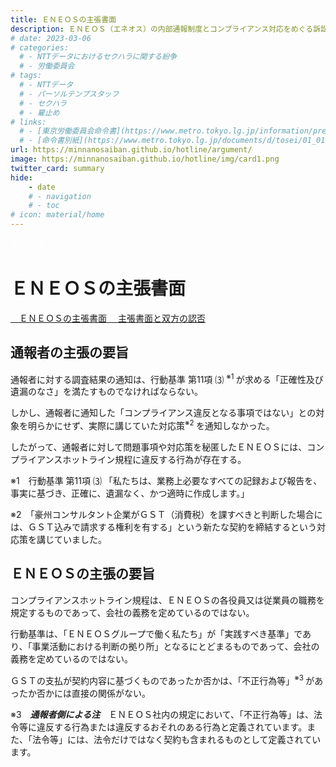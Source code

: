 ```yaml
---
title: ＥＮＥＯＳの主張書面
description: ＥＮＥＯＳ（エネオス）の内部通報制度とコンプライアンス対応をめぐる訴訟について、山田悠一郎裁判官・坂巻陽士裁判官の判決文を通じて、日本の通報窓口における透明性や調査姿勢を検証しています。
# date: 2023-03-06
# categories:
  # - NTTデータにおけるセクハラに関する紛争
  # - 労働委員会
# tags:
  # - NTTデータ
  # - パーソルテンプスタッフ
  # - セクハラ
  # - 雇止め
# links:
  # - [東京労働委員会命令書](https://www.metro.tokyo.lg.jp/information/press/2024/03/2024030701)
  # - [命令書別紙](https://www.metro.tokyo.lg.jp/documents/d/tosei/01_01b_02)
url: https://minnanosaiban.github.io/hotline/argument/
image: https://minnanosaiban.github.io/hotline/img/card1.png
twitter_card: summary
hide:
    - date
    # - navigation
    # - toc
# icon: material/home
---
```


<p style="margin: 0;">
  <a href="https://twitter.com/share?url=https://minnanosaiban.github.io/hotline/argument/ &text=ＥＮＥＯＳの主張 - ＥＮＥＯＳの内部通報制度に関する訴訟について"
     target="_blank" class="x-share" style="color: #FFFFFF;">
    <i class="fa-brands fa-x-twitter"></i> でシェア
  </a>
</p>

# ＥＮＥＯＳの主張書面

<a href="https://minnanosaiban.github.io/hotline/argument/ensos/" class="arrow-link">
  <span class="arrow"><i class="fa-solid fa-angles-right"></i>　</span>ＥＮＥＯＳの主張書面
</a>
<a href="https://minnanosaiban.github.io/eneos-saiban/argument/#dai5" class="arrow-link">
  <span class="arrow"><i class="fa-solid fa-angles-right"></i>　</span>主張書面と双方の認否
</a>

## 通報者の主張の要旨

通報者に対する調査結果の通知は、行動基準 第11項 ⑶ <sup>※1 </sup>が求める「正確性及び遺漏のなさ」を満たすものでなければならない。

しかし、通報者に通知した「コンプライアンス違反となる事項ではない」との対象を明らかにせず、実際に講じていた対応策<sup>※2 </sup>を通知しなかった。

したがって、通報者に対して問題事項や対応策を秘匿したＥＮＥＯＳには、コンプライアンスホットライン規程に違反する行為が存在する。

<p class="hg-idt2 pad8 small">
※1　行動基準 第11項 ⑶ 「私たちは、業務上必要なすべての記録および報告を、事実に基づき、正確に、遺漏なく、かつ適時に作成します。」
</p>
<p class="hg-idt2 pad8 small">
※2　「豪州コンサルタント企業がＧＳＴ（消費税）を課すべきと判断した場合には、ＧＳＴ込みで請求する権利を有する」という新たな契約を締結するという対応策を講じていました。
</p>

## ＥＮＥＯＳの主張の要旨

コンプライアンスホットライン規程は、ＥＮＥＯＳの各役員又は従業員の職務を規定するものであって、会社の義務を定めているのではない。

行動基準は、「ＥＮＥＯＳグループで働く私たち」が「実践すべき基準」であり、「事業活動における判断の拠り所」となるにとどまるものであって、会社の義務を定めているのではない。

ＧＳＴの支払が契約内容に基づくものであったか否かは、「不正行為等」<sup>※3 </sup>があったか否かには直接の関係がない。

<p class="hg-idt2 pad8 small">
※3　<strong><em>通報者側による注</em></strong>　ＥＮＥＯＳ社内の規定において、「不正行為等」は、法令等に違反する行為または違反するおそれのある行為と定義されています。また、「法令等」には、法令だけではなく契約も含まれるものとして定義されています。
</p>

